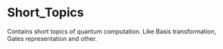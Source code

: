 # Short_Topics
Contains short topics of quantum computation. Like Basis transformation, Gates representation and other.
